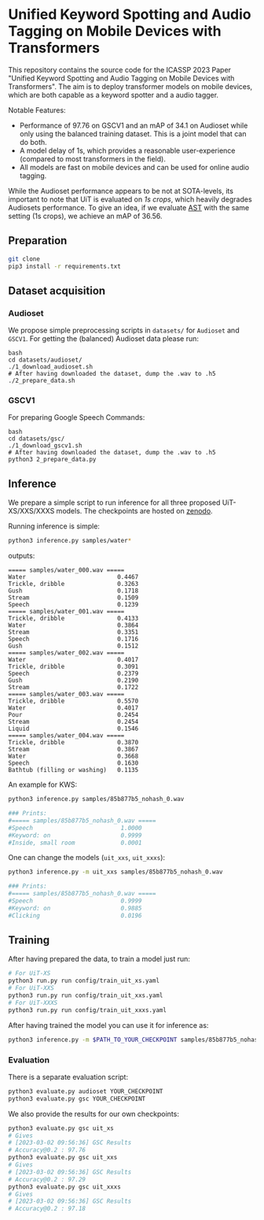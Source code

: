 # Unified Keyword Spotting and Audio Tagging on Mobile Devices with Transformers


This repository contains the source code for the ICASSP 2023 Paper "Unified Keyword Spotting and Audio Tagging on Mobile Devices with Transformers".
The aim is to deploy transformer models on mobile devices, which are both capable as a keyword spotter and a audio tagger.


Notable Features:

* Performance of 97.76 on GSCV1 and an mAP of 34.1 on Audioset while only using the balanced training dataset. This is a joint model that can do both.
* A model delay of 1s, which provides a reasonable user-experience (compared to most transformers in the field).
* All models are fast on mobile devices and can be used for online audio tagging.

While the Audioset performance appears to be not at SOTA-levels, its important to note that UiT is evaluated on *1s crops*, which heavily degrades Audiosets performance.
To give an idea, if we evaluate [AST](https://github.com/YuanGongND/ast) with the same setting (1s crops), we achieve an mAP of 36.56.


## Preparation

```bash
git clone
pip3 install -r requirements.txt
```

## Dataset acquisition


### Audioset

We propose simple preprocessing scripts in `datasets/` for `Audioset` and `GSCV1`.
For getting the (balanced) Audioset data please run:

```
bash
cd datasets/audioset/
./1_download_audioset.sh
# After having downloaded the dataset, dump the .wav to .h5
./2_prepare_data.sh
```


### GSCV1

For preparing Google Speech Commands:

```
bash
cd datasets/gsc/
./1_download_gscv1.sh
# After having downloaded the dataset, dump the .wav to .h5
python3 2_prepare_data.py
```



## Inference


We prepare a simple script to run inference for all three proposed UiT-XS/XXS/XXXS models.
The checkpoints are hosted on [zenodo](https://zenodo.org/record/7690036).

Running inference is simple:

```bash
python3 inference.py samples/water*
```

outputs:

```
===== samples/water_000.wav =====
Water                          0.4467
Trickle, dribble               0.3263
Gush                           0.1718
Stream                         0.1509
Speech                         0.1239
===== samples/water_001.wav =====
Trickle, dribble               0.4133
Water                          0.3864
Stream                         0.3351
Speech                         0.1716
Gush                           0.1512
===== samples/water_002.wav =====
Water                          0.4017
Trickle, dribble               0.3091
Speech                         0.2379
Gush                           0.2190
Stream                         0.1722
===== samples/water_003.wav =====                                                               
Trickle, dribble               0.5570                                                           
Water                          0.4017
Pour                           0.2454
Stream                         0.2454
Liquid                         0.1546
===== samples/water_004.wav =====
Trickle, dribble               0.3870
Stream                         0.3867
Water                          0.3668
Speech                         0.1630
Bathtub (filling or washing)   0.1135
```

An example for KWS:

```bash
python3 inference.py samples/85b877b5_nohash_0.wav

### Prints:
#===== samples/85b877b5_nohash_0.wav =====
#Speech                         1.0000
#Keyword: on                    0.9999
#Inside, small room             0.0001
```

One can change the models (`uit_xxs`, `uit_xxxs`):

```bash
python3 inference.py -m uit_xxs samples/85b877b5_nohash_0.wav

### Prints:
#===== samples/85b877b5_nohash_0.wav =====
#Speech                         0.9999
#Keyword: on                    0.9885
#Clicking                       0.0196
```

## Training


After having prepared the data, to train a model just run:

```bash
# For UiT-XS
python3 run.py run config/train_uit_xs.yaml
# For UiT-XXS
python3 run.py run config/train_uit_xxs.yaml
# For UiT-XXXS
python3 run.py run config/train_uit_xxxs.yaml
```


After having trained the model you can use it for inference as:

```bash
python3 inference.py -m $PATH_TO_YOUR_CHECKPOINT samples/85b877b5_nohash_0.wav
```

### Evaluation

There is a separate evaluation script:

```bash
python3 evaluate.py audioset YOUR_CHECKPOINT
python3 evaluate.py gsc YOUR_CHECKPOINT
```

We also provide the results for our own checkpoints:

```bash
python3 evaluate.py gsc uit_xs
# Gives
# [2023-03-02 09:56:36] GSC Results                                                    
# Accuracy@0.2 : 97.76
python3 evaluate.py gsc uit_xxs
# Gives
# [2023-03-02 09:56:36] GSC Results                                                    
# Accuracy@0.2 : 97.29
python3 evaluate.py gsc uit_xxxs
# Gives
# [2023-03-02 09:56:36] GSC Results                                                    
# Accuracy@0.2 : 97.18
```
